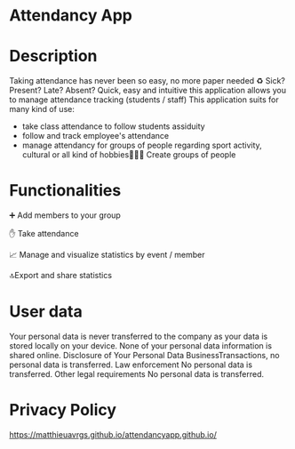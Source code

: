# Attendancy App

# Description
Taking attendance has never been so easy, no more paper needed ♻
Sick? Present? Late? Absent? Quick, easy and intuitive this application allows you to manage attendance tracking (students / staff)
This application suits for many kind of use: 
- take class attendance to follow students assiduity
- follow and track employee's attendance
- manage attendancy for groups of people regarding sport activity, cultural or all kind of hobbies👨‍👦‍👦 Create groups of people

# Functionalities
➕ Add members to your group

✋ Take attendance

📈 Manage and visualize statistics by event / member

🔝Export and share statistics

# User data
Your personal data is never transferred to the company as your data is stored locally on your device. None of your personal data information is shared online. Disclosure of Your Personal Data BusinessTransactions, no personal data is transferred. Law enforcement No personal data is transferred. Other legal requirements No personal data is transferred. 

# Privacy Policy
https://matthieuavrgs.github.io/attendancyapp.github.io/
